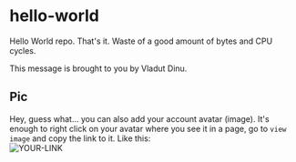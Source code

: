# hello-world

Hello World repo. That's it. Waste of a good amount of bytes and CPU cycles.

This message is brought to you by Vladut Dinu.

## Pic

Hey, guess what... you can also add your account avatar (image). It's enough to right click on your avatar where you see it in a page, go to `view image` and copy the link to it.
Like this:  
![YOUR-LINK](https://avatars2.githubusercontent.com/u/7242607?s=60&v=4)
